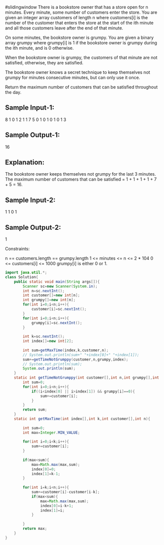 #slidingwindow 
There is a bookstore owner that has a store open for n minutes. Every minute, some number of customers enter the store.
You are given an integer array customers of length n where customers[i] is the number of the customer
that enters the store at the start of the ith minute and all those customers leave after the end of that minute.

On some minutes, the bookstore owner is grumpy. You are given a binary array grumpy where grumpy[i] is 1
if the bookstore owner is grumpy during the ith minute, and is 0 otherwise.

When the bookstore owner is grumpy, the customers of that minute are not satisfied, 
otherwise, they are satisfied.

The bookstore owner knows a secret technique to keep themselves not grumpy for minutes consecutive minutes, 
but can only use it once.

Return the maximum number of customers that can be satisfied throughout the day.
 
Sample Input-1:
---------------
8
1 0 1 2 1 1 7 5
0 1 0 1 0 1 0 1
3

Sample Output-1: 
----------------
16

Explanation:
------------
The bookstore owner keeps themselves not grumpy for the last 3 minutes. 
The maximum number of customers that can be satisfied = 1 + 1 + 1 + 1 + 7 + 5 = 16.

Sample Input-2:
---------------
1
1
0
1

Sample Output-2:
----------------
1
 

Constraints:

n == customers.length == grumpy.length
1 <= minutes <= n <= 2 * 104
0 <= customers[i] <= 1000
grumpy[i] is either 0 or 1.

```java
import java.util.*;
class Solution{
    public static void main(String args[]){
        Scanner sc=new Scanner(System.in);
        int n=sc.nextInt();
        int customer[]=new int[n];
        int grumpy[]=new int[n];
        for(int i=0;i<n;i++){
            customer[i]=sc.nextInt();
        }
        for(int i=0;i<n;i++){
            grumpy[i]=sc.nextInt();
        }
        
        int k=sc.nextInt();
        int index[]=new int[2];
        
        int sum=getMaxTime(index,k,customer,n);
        // System.out.println(sum+" "+index[0]+" "+index[1]);
        sum+=getTimeNotGrumppy(customer,n,grumpy,index);
        // System.out.println(sum);
        System.out.println(sum);
    }
    static int getTimeNotGrumppy(int customer[],int n,int grumpy[],int index[]){
        int sum=0;
        for(int i=0;i<n;i++){
            if((i<index[0] || i>index[1]) && grumpy[i]==0){
                sum+=customer[i];
            }
        }
        return sum;
    }
    static int getMaxTime(int index[],int k,int customer[],int n){
        
        int sum=0;
        int max=Integer.MIN_VALUE;
        
        for(int i=0;i<k;i++){
            sum+=customer[i];
        }
        
        if(max<sum){
            max=Math.max(max,sum);
            index[0]=0;
            index[1]=k-1;
        }
        
        for(int i=k;i<n;i++){
            sum+=customer[i]-customer[i-k];
            if(max<sum){
                max=Math.max(max,sum);
                index[0]=i-k+1;
                index[1]=i;
            }
            
        }
        return max;
    }
}
```
